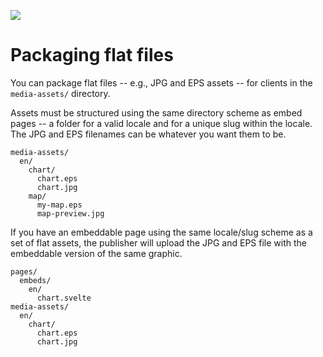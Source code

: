 ![](https://graphics.thomsonreuters.com/style-assets/images/logos/reuters-graphics-logo/svg/graphics-logo-color-dark.svg)

# Packaging flat files

You can package flat files -- e.g., JPG and EPS assets -- for clients in the `media-assets/` directory.

Assets must be structured using the same directory scheme as embed pages -- a folder for a valid locale and for a unique slug within the locale. The JPG and EPS filenames can be whatever you want them to be.

```
media-assets/
  en/
    chart/
      chart.eps
      chart.jpg
    map/
      my-map.eps
      map-preview.jpg
```

If you have an embeddable page using the same locale/slug scheme as a set of flat assets, the publisher will upload the JPG and EPS file with the embeddable version of the same graphic.

```
pages/
  embeds/
    en/
      chart.svelte
media-assets/
  en/
    chart/
      chart.eps
      chart.jpg
```
